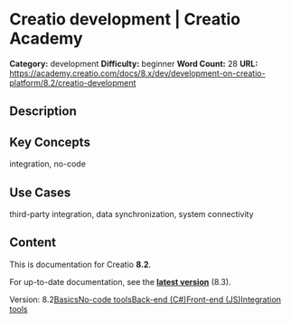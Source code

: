 # Creatio development | Creatio Academy

**Category:** development **Difficulty:** beginner **Word Count:** 28 **URL:**
https://academy.creatio.com/docs/8.x/dev/development-on-creatio-platform/8.2/creatio-development

## Description

## Key Concepts

integration, no-code

## Use Cases

third-party integration, data synchronization, system connectivity

## Content

This is documentation for Creatio **8.2**.

For up-to-date documentation, see the
**[latest version](/docs/8.x/dev/development-on-creatio-platform/creatio-development)**
(8.3).

Version:
8.2[Basics](/docs/8.x/dev/development-on-creatio-platform/8.2/architecture/development-in-creatio/creating-applications-on-creatio-platform)[No-code tools](/docs/8.x/dev/development-on-creatio-platform/8.2/architecture/development-in-creatio/no-code)[Back-end (C#)](/docs/8.x/dev/development-on-creatio-platform/8.2/architecture/development-in-creatio/back-end-c-sharp)[Front-end (JS)](/docs/8.x/dev/development-on-creatio-platform/8.2/architecture/development-in-creatio/front-end-js)[Integration tools](/docs/8.x/dev/development-on-creatio-platform/8.2/architecture/development-in-creatio/integrations)
